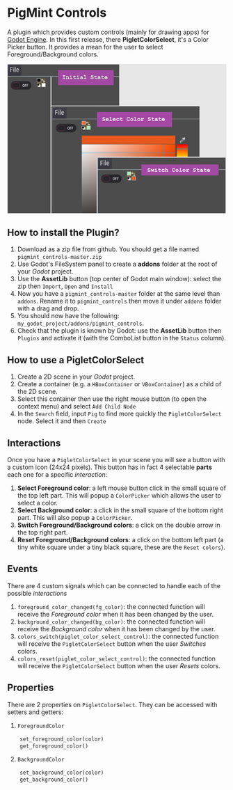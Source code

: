 # PigMint Controls
A plugin which provides custom controls (mainly for drawing apps) for [Godot Engine](https://godotengine.org/). In this first release, there **PigletColorSelect**, it's a Color Picker button. 
It provides a mean for the user to select Foreground/Background colors.

![PigMint Controls](./buttons/ColorSelect/Piglet_Color_Select_Screenshot.png)

## How to install the Plugin?
1. Download as a zip file from github. You should get a file named `pigmint_controls-master.zip`
2. Use Godot's FileSystem panel to create a **addons** folder at the root of your *Godot* project. 
3. Use the **AssetLib** button (top center of Godot main window): select the zip then `Import`, `Open` and `Install`
4. Now you have a `pigmint_controls-master` folder at the same level than `addons`. Rename it to `pigmint_controls` then move it under `addons` folder with a drag and drop. 
5. You should now have the following: `my_godot_project/addons/pigmint_controls`.
6. Check that the plugin is known by Godot: use the **AssetLib** button then `Plugins` and activate it (with the ComboList button in the `Status` column).

## How to use a PigletColorSelect
1. Create a 2D scene in your *Godot* project.
2. Create a container (e.g. a `HBoxContainer` or `VBoxContainer`) as a child of the 2D scene.
3. Select this container then use the right mouse button (to open the context menu) and select `Add Child Node`
4. In the `Search` field, input `Pig` to find more quickly the `PigletColorSelect` node. Select it and then `Create`

## Interactions
Once you have a `PigletColorSelect` in your scene you will see a button with a custom icon (24x24 pixels). This button has in fact 4 selectable **parts** each one for a specific *interaction*:
1. **Select Foreground color**: a left mouse button click in the small square of the top left part. This will popup a `ColorPicker` which allows the user to select a color.
2. **Select Background color**: a click in the small square of the bottom right part. This will also popup a `ColorPicker`.
3. **Switch Foreground/Background colors**: a click on the double arrow in the top right part.
4. **Reset Foreground/Background colors**: a click on the bottom left part (a tiny white square under a tiny black square, these are the `Reset colors`).

## Events
There are 4 custom signals which can be connected to handle each of the possible *interactions*
1. `foreground_color_changed(fg_color)`: the connected function will receive the *Foreground color* when it has been changed by the user.
2. `background_color_changed(bg_color)`: the connected function will receive the *Background color* when it has been changed by the user.
3. `colors_switch(piglet_color_select_control)`: the connected function will receive the `PigletColorSelect` button when the user *Switches* colors.
4. `colors_reset(piglet_color_select_control)`: the connected function will receive the `PigletColorSelect` button when the user *Resets* colors.

## Properties
There are 2 properties on `PigletColorSelect`. They can be accessed with setters and getters:
1. `ForegroundColor`
```
	set_foreground_color(color)
	get_foreground_color()
```
2. `BackgroundColor`	
```
	set_background_color(color)
	get_background_color()
```

